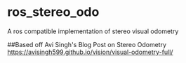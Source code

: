 # ros_stereo_odo
A ros compatible implementation of stereo visual odometry 


##Based off Avi Singh's Blog Post on Stereo Odometry
https://avisingh599.github.io/vision/visual-odometry-full/
